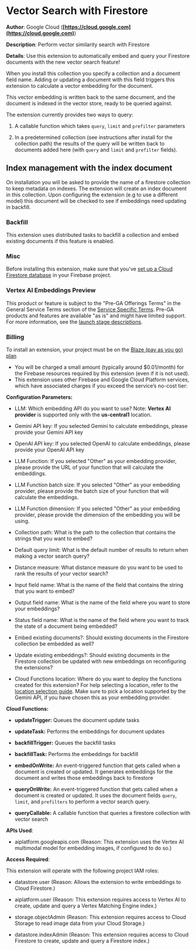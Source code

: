 # Vector Search with Firestore

**Author**: Google Cloud (**[https://cloud.google.com](https://cloud.google.com)**)

**Description**: Perform vector similarity search with Firestore



**Details**: Use this extension to automatically embed and query your Firestore documents with the new vector search feature!

When you install this collection you specify a collection and a document field name. Adding or updating a document with this field triggers this extension to calculate a vector embedding for the document.

This vector embedding is written back to the same document, and the document is indexed in the vector store, ready to be queried against.

The extension currently provides two ways to query:

1. A callable function which takes `query`, `limit` and `prefilter` parameters

2. In a predetermined collection (see instructions after install for the collection path) the results of the query will be written back to documents added here (with `query` and `limit` and `prefilter` fields).

## Index management with the index document

On installation you will be asked to provide the name of a firestore collection to keep metadata on indexes. The extension will create an index document in this collection. Upon configuring the extension (e.g to use a different model) this document will be checked to see if embeddings need updating in backfill.

### Backfill

This extension uses distributed tasks to backfill a collection and embed existing documents if this feature is enabled.

### Misc

Before installing this extension, make sure that you've [set up a Cloud Firestore database](https://firebase.google.com/docs/firestore/quickstart) in your Firebase project.

### Vertex AI Embeddings Preview

This product or feature is subject to the "Pre-GA Offerings Terms" in the General Service Terms section of the [Service Specific Terms](https://cloud.google.com/terms/service-terms#1). Pre-GA products and features are available "as is" and might have limited support. For more information, see the [launch stage descriptions](https://cloud.google.com/products?hl=en#product-launch-stages).

### Billing

To install an extension, your project must be on the [Blaze (pay as you go) plan](https://firebase.google.com/pricing)

- You will be charged a small amount (typically around $0.01/month) for the Firebase resources required by this extension (even if it is not used).
- This extension uses other Firebase and Google Cloud Platform services, which have associated charges if you exceed the service’s no-cost tier:




**Configuration Parameters:**

* LLM: Which embedding API do you want to use? Note: **Vertex AI provider** is supported only with the **us-central1** location.


* Gemini API key: If you selected Gemini to calculate embeddings, please provide your Gemini API key


* OpenAI API key: If you selected OpenAI to calculate embeddings, please provide your OpenAI API key


* LLM Function: If you selected \"Other\" as your embedding provider, please provide the URL of your function that will calculate the embeddings.


* LLM Function batch size: If you selected \"Other\" as your embedding provider, please provide the batch size of your function that will calculate the embeddings.


* LLM Function dimension: If you selected \"Other\" as your embedding provider, please provide the dimension of the embedding you will be using.


* Collection path: What is the path to the collection that contains the strings that you want to embed?


* Default query limit: What is the default number of results to return when making a vector search query?


* Distance measure: What distance measure do you want to be used to rank the results of your vector search?

* Input field name: What is the name of the field that contains the string that you want to embed?


* Output field name: What is the name of the field where you want to store your embeddings?


* Status field name: What is the name of the field where you want to track the state of a document being embedded?


* Embed existing documents?: Should existing documents in the Firestore collection be embedded as well?


* Update existing embeddings?: Should existing documents in the Firestore collection be updated with new embeddings on reconfiguring the extensions?


* Cloud Functions location: Where do you want to deploy the functions created for this extension? For help selecting a location, refer to the [location selection guide](https://firebase.google.com/docs/functions/locations). Make sure to pick a location supported by the Gemini API, if you have chosen this as your embedding provider.



**Cloud Functions:**

* **updateTrigger:** Queues the document update tasks

* **updateTask:** Performs the embeddings for document updates

* **backfillTrigger:** Queues the backfill tasks

* **backfillTask:** Performs the embeddings for backfill

* **embedOnWrite:** An event-triggered function that gets called when a document is created or updated. It generates embeddings for the document and writes those embeddings back to firestore

* **queryOnWrite:** An event-triggered function that gets called when a document is created or updated. It uses the document fields `query`, `limit`, and `prefilters` to perform a vector search query.

* **queryCallable:** A callable function that queries a firestore collection with vector search



**APIs Used**:

* aiplatform.googleapis.com (Reason: This extension uses the Vertex AI multimodal model for embedding images, if configured to do so.)



**Access Required**:



This extension will operate with the following project IAM roles:

* datastore.user (Reason: Allows the extension to write embeddings to Cloud Firestore.)

* aiplatform.user (Reason: This extension requires access to Vertex AI to create, update and query a Vertex Matching Engine index.)

* storage.objectAdmin (Reason: This extension requires access to Cloud Storage to read image data from your Cloud Storage.)

* datastore.indexAdmin (Reason: This extension requires access to Cloud Firestore to create, update and query a Firestore index.)
